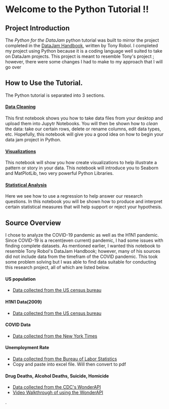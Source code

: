 # Welcome to the Python Tutorial !!


## Project Introduction

The *Python for the DataJam* python tutorial was built to mirror the project completed in the [DataJam Handbook](https://static1.squarespace.com/static/513777bbe4b0aafa8d406eb4/t/6186cb633ae329480fd7dc40/1636223853714/Data+Jam+Manual.pdf), written by Tony Robol. I completed my project using Python because it is a coding language well suited to take on DataJam projects. This project is meant to resemble Tony's project ; however, there were some changes I had to make to my approach that I will go over 

## How to Use the Tutorial. 

The Python tutorial is separated into 3 sections. 

#### [Data Cleaning](https://github.com/nmcdowell00/python_for_the_datajam/blob/main/python_tutorial/Data_Cleaning.ipynb)
This first notebook shows you how to take data files from your desktop and upload them into Jupytr Notebooks. You will then be shown how to *clean* the data: take our certain rows, delete or rename columns, edit data types, etc. Hopefully, this notebook will give you a good idea on how to begin your data jam project in Python. 

#### [Visualizations](https://github.com/nmcdowell00/python_for_the_datajam/blob/main/python_tutorial/Visualizations.ipynb)
This notebook will show you how create visualizations to help illustrate a pattern or story in your data. This notebook will introduce you to Seaborn and MatPlotLib, two very powerful Python Libraries. 

#### [Statistical Analysis](https://github.com/nmcdowell00/python_for_the_datajam/blob/main/python_tutorial/Statistical_Analysis.ipynb)
Here we see how to use a regression to help answer our research questions. In this notebook you will be shown how to produce and interpret certain statistical measures that will help support or reject your hypothesis. 

## Source Overview

I chose to analyze the COVID-19 pandemic as well as the H1N1 pandemic. Since COVID-19 is a recent(even current) pandemic, I had some issues with finding complete datasets. As mentioned earlier, I wanted this notebook to resemble Tony Robol's DataJam Handbook; however, many of his sources did not include data from the timefram of the COVID pandemic. This took some problem solving but I was able to find data suitable for conducting this research project, all of which are listed below. 

#### US population

* [Data collected from the US census bureau](https://www.multpl.com/united-states-population/table/by-month)
    
#### H1N1 Data(2009)

* [Data collected from the US census bureau](https://www.cdc.gov/h1n1flu/estimates_2009_h1n1.htm)
   
#### COVID Data

* [Data collected from the New York Times](https://www.nytimes.com/interactive/2021/us/covid-cases.html)

#### Unemployment Rate
* [Data collected from the Bureau of Labor Statistics](https://www.bls.gov/charts/employment-situation/civilian-unemployment-rate.htm.)
* Copy and paste into excel file. Will then convert to pdf
    
#### Drug Deaths, Alcohol Deaths, Suicide, Homicide
* [Data collected from the CDC's WonderAPI](https://wonder.cdc.gov/controller/datarequest/D76;jsessionid=22B4DBCFDC0FE213B87A96923C50)
* [Video Walkthrough of using the WonderAPI]()


.



